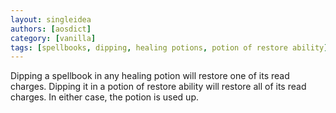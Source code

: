 ```yaml
---
layout: singleidea
authors: [aosdict]
category: [vanilla]
tags: [spellbooks, dipping, healing potions, potion of restore ability]
---
```

Dipping a spellbook in any healing potion will restore one of its read charges. Dipping it in a potion of restore ability will restore all of its read charges. In either case, the potion is used up.
